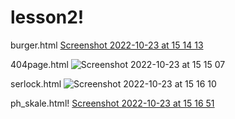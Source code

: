 # lesson2!
burger.html
[Screenshot 2022-10-23 at 15 14 13](https://user-images.githubusercontent.com/85321102/197391472-20198361-6126-468c-91b8-50ece8b63a2b.png)

404page.html
![Screenshot 2022-10-23 at 15 15 07](https://user-images.githubusercontent.com/85321102/197391496-e296792b-5d35-4d8d-99e9-b8778240a025.png)

serlock.html
![Screenshot 2022-10-23 at 15 16 10](https://user-images.githubusercontent.com/85321102/197391537-2c5cd711-14cd-4997-bfd4-de7e8ff0fd08.png)

ph_skale.html!
[Screenshot 2022-10-23 at 15 16 51](https://user-images.githubusercontent.com/85321102/197391560-e0d07058-5497-45b8-8f2a-6db37baef90f.png)
